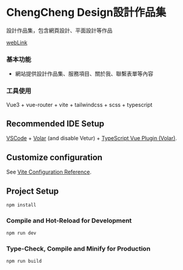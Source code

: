 # ChengCheng Design設計作品集

設計作品集，包含網頁設計、平面設計等作品

[webLink](https://daisybookya.github.io/chengcheng/)

### 基本功能

* 網站提供設計作品集、服務項目、關於我、聯繫表單等內容


### 工具使用

Vue3  + vue-router + vite + tailwindcss + scss + typescript


## Recommended IDE Setup

[VSCode](https://code.visualstudio.com/) + [Volar](https://marketplace.visualstudio.com/items?itemName=Vue.volar) (and disable Vetur) + [TypeScript Vue Plugin (Volar)](https://marketplace.visualstudio.com/items?itemName=Vue.vscode-typescript-vue-plugin).

## Customize configuration

See [Vite Configuration Reference](https://vitejs.dev/config/).

## Project Setup

```sh
npm install
```

### Compile and Hot-Reload for Development

```sh
npm run dev
```

### Type-Check, Compile and Minify for Production

```sh
npm run build
```
